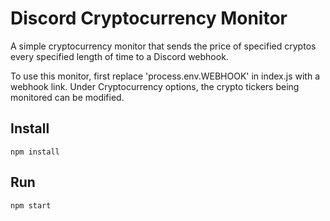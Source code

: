 # Discord Cryptocurrency Monitor

A simple cryptocurrency monitor that sends the price of specified cryptos every specified length of time to a Discord webhook.

To use this monitor, first replace 'process.env.WEBHOOK' in index.js with a webhook link. Under Cryptocurrency options, the crypto tickers being monitored can be modified.

## Install

```
npm install
```

## Run

```
npm start
```
